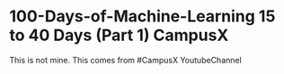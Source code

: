 # 100-Days-of-Machine-Learning 15 to 40 Days (Part 1) CampusX 

This is not mine. This comes from #CampusX YoutubeChannel
